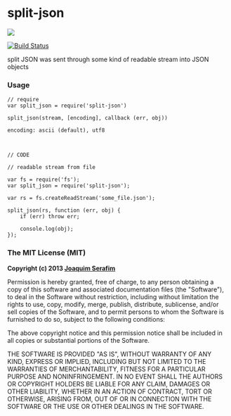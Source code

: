 # split-json

<a href="https://nodei.co/npm/split-json/"><img src="https://nodei.co/npm/split-json.png"></a>

[![Build Status](https://travis-ci.org/joaquimserafim/split-json.png?branch=master)](https://travis-ci.org/joaquimserafim/split-json)

split JSON was sent through some kind of readable stream into JSON objects


### Usage

    // require
    var split_json = require('split-json')
    
    split_json(stream, [encoding], callback (err, obj))
    
    encoding: ascii (default), utf8
    


    // CODE
    
    // readable stream from file
    
    var fs = require('fs');
    var split_json = require('split-json');
    
    var rs = fs.createReadStream('some_file.json');
    
    split_json(rs, function (err, obj) {
        if (err) throw err;
        
        console.log(obj);
    });
    
    
    




### The MIT License (MIT)

**Copyright (c) 2013 [Joaquim Serafim](http://joaquimserafim.pt)**

Permission is hereby granted, free of charge, to any person obtaining a copy
of this software and associated documentation files (the "Software"), to deal
in the Software without restriction, including without limitation the rights
to use, copy, modify, merge, publish, distribute, sublicense, and/or sell
copies of the Software, and to permit persons to whom the Software is
furnished to do so, subject to the following conditions:

The above copyright notice and this permission notice shall be included in
all copies or substantial portions of the Software.

THE SOFTWARE IS PROVIDED "AS IS", WITHOUT WARRANTY OF ANY KIND, EXPRESS OR
IMPLIED, INCLUDING BUT NOT LIMITED TO THE WARRANTIES OF MERCHANTABILITY,
FITNESS FOR A PARTICULAR PURPOSE AND NONINFRINGEMENT. IN NO EVENT SHALL THE
AUTHORS OR COPYRIGHT HOLDERS BE LIABLE FOR ANY CLAIM, DAMAGES OR OTHER
LIABILITY, WHETHER IN AN ACTION OF CONTRACT, TORT OR OTHERWISE, ARISING FROM,
OUT OF OR IN CONNECTION WITH THE SOFTWARE OR THE USE OR OTHER DEALINGS IN
THE SOFTWARE.